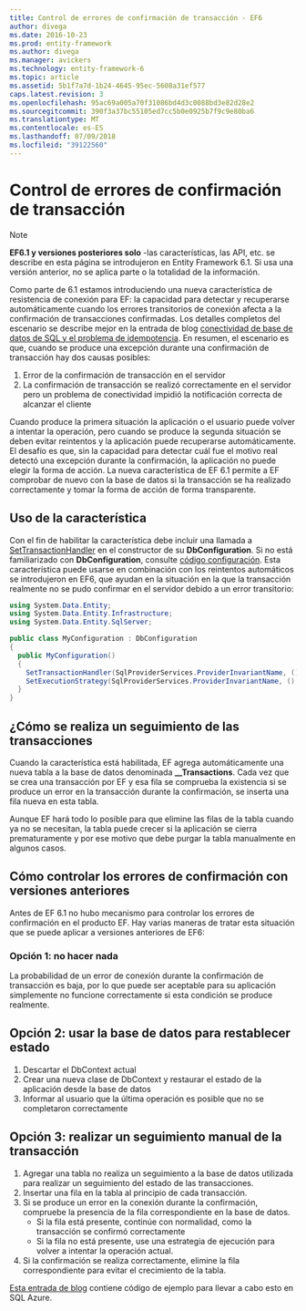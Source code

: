 ```yaml
---
title: Control de errores de confirmación de transacción - EF6
author: divega
ms.date: 2016-10-23
ms.prod: entity-framework
ms.author: divega
ms.manager: avickers
ms.technology: entity-framework-6
ms.topic: article
ms.assetid: 5b1f7a7d-1b24-4645-95ec-5608a31ef577
caps.latest.revision: 3
ms.openlocfilehash: 95ac69a005a70f31086bd4d3c0088bd3e82d28e2
ms.sourcegitcommit: 390f3a37bc55105ed7cc5b0e0925b7f9c9e80ba6
ms.translationtype: MT
ms.contentlocale: es-ES
ms.lasthandoff: 07/09/2018
ms.locfileid: "39122560"
---
```

# <a name="handling-transaction-commit-failures"></a>Control de errores de confirmación de transacción
> [!NOTE]
> **EF6.1 y versiones posteriores solo** -las características, las API, etc. se describe en esta página se introdujeron en Entity Framework 6.1. Si usa una versión anterior, no se aplica parte o la totalidad de la información.  

Como parte de 6.1 estamos introduciendo una nueva característica de resistencia de conexión para EF: la capacidad para detectar y recuperarse automáticamente cuando los errores transitorios de conexión afecta a la confirmación de transacciones confirmadas. Los detalles completos del escenario se describe mejor en la entrada de blog [conectividad de base de datos de SQL y el problema de idempotencia](http://blogs.msdn.com/b/adonet/archive/2013/03/11/sql-database-connectivity-and-the-idempotency-issue.aspx).  En resumen, el escenario es que, cuando se produce una excepción durante una confirmación de transacción hay dos causas posibles:  

1. Error de la confirmación de transacción en el servidor
2. La confirmación de transacción se realizó correctamente en el servidor pero un problema de conectividad impidió la notificación correcta de alcanzar el cliente  

Cuando produce la primera situación la aplicación o el usuario puede volver a intentar la operación, pero cuando se produce la segunda situación se deben evitar reintentos y la aplicación puede recuperarse automáticamente. El desafío es que, sin la capacidad para detectar cuál fue el motivo real detectó una excepción durante la confirmación, la aplicación no puede elegir la forma de acción. La nueva característica de EF 6.1 permite a EF comprobar de nuevo con la base de datos si la transacción se ha realizado correctamente y tomar la forma de acción de forma transparente.  

## <a name="using-the-feature"></a>Uso de la característica  

Con el fin de habilitar la característica debe incluir una llamada a [SetTransactionHandler](https://msdn.microsoft.com/library/system.data.entity.dbconfiguration.setdefaulttransactionhandler.aspx) en el constructor de su **DbConfiguration**. Si no está familiarizado con **DbConfiguration**, consulte [código configuración](~/ef6/fundamentals/configuring/code-based.md). Esta característica puede usarse en combinación con los reintentos automáticos se introdujeron en EF6, que ayudan en la situación en la que la transacción realmente no se pudo confirmar en el servidor debido a un error transitorio:  

``` csharp
using System.Data.Entity;
using System.Data.Entity.Infrastructure;
using System.Data.Entity.SqlServer;

public class MyConfiguration : DbConfiguration  
{
  public MyConfiguration()  
  {  
    SetTransactionHandler(SqlProviderServices.ProviderInvariantName, () => new CommitFailureHandler());  
    SetExecutionStrategy(SqlProviderServices.ProviderInvariantName, () => new SqlAzureExecutionStrategy());  
  }  
}
```  

## <a name="how-transactions-are-tracked"></a>¿Cómo se realiza un seguimiento de las transacciones  

Cuando la característica está habilitada, EF agrega automáticamente una nueva tabla a la base de datos denominada **__Transactions**. Cada vez que se crea una transacción por EF y esa fila se comprueba la existencia si se produce un error en la transacción durante la confirmación, se inserta una fila nueva en esta tabla.  

Aunque EF hará todo lo posible para que elimine las filas de la tabla cuando ya no se necesitan, la tabla puede crecer si la aplicación se cierra prematuramente y por ese motivo que debe purgar la tabla manualmente en algunos casos.  

## <a name="how-to-handle-commit-failures-with-previous-versions"></a>Cómo controlar los errores de confirmación con versiones anteriores

Antes de EF 6.1 no hubo mecanismo para controlar los errores de confirmación en el producto EF. Hay varias maneras de tratar esta situación que se puede aplicar a versiones anteriores de EF6:  

### <a name="option-1---do-nothing"></a>Opción 1: no hacer nada  

La probabilidad de un error de conexión durante la confirmación de transacción es baja, por lo que puede ser aceptable para su aplicación simplemente no funcione correctamente si esta condición se produce realmente.  

## <a name="option-2---use-the-database-to-reset-state"></a>Opción 2: usar la base de datos para restablecer estado  

1. Descartar el DbContext actual  
2. Crear una nueva clase de DbContext y restaurar el estado de la aplicación desde la base de datos  
3. Informar al usuario que la última operación es posible que no se completaron correctamente  

## <a name="option-3---manually-track-the-transaction"></a>Opción 3: realizar un seguimiento manual de la transacción  

1. Agregar una tabla no realiza un seguimiento a la base de datos utilizada para realizar un seguimiento del estado de las transacciones.  
2. Insertar una fila en la tabla al principio de cada transacción.  
3. Si se produce un error en la conexión durante la confirmación, compruebe la presencia de la fila correspondiente en la base de datos.  
    - Si la fila está presente, continúe con normalidad, como la transacción se confirmó correctamente  
    - Si la fila no está presente, use una estrategia de ejecución para volver a intentar la operación actual.  
4. Si la confirmación se realiza correctamente, elimine la fila correspondiente para evitar el crecimiento de la tabla.  

[Esta entrada de blog](http://blogs.msdn.com/b/adonet/archive/2013/03/11/sql-database-connectivity-and-the-idempotency-issue.aspx) contiene código de ejemplo para llevar a cabo esto en SQL Azure.  
